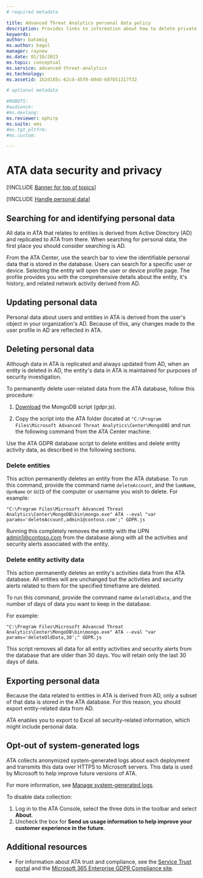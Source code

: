 ```yaml
---
# required metadata

title: Advanced Threat Analytics personal data policy
description: Provides links to information about how to delete private information and personal data from ATA.
keywords:
author: batamig
ms.author: bagol
manager: raynew
ms.date: 01/10/2023
ms.topic: conceptual
ms.service: advanced-threat-analytics
ms.technology:
ms.assetid: 1b2d185c-62cd-45f0-b0dd-687b51317f32

# optional metadata

#ROBOTS:
#audience:
#ms.devlang:
ms.reviewer: ophirp
ms.suite: ems
#ms.tgt_pltfrm:
#ms.custom:

---
```


# ATA data security and privacy

[!INCLUDE [Banner for top of topics](includes/banner.md)]

[!INCLUDE [Handle personal data](../includes/gdpr-intro-sentence.md)]

## Searching for and identifying personal data

All data in ATA that relates to entities is derived from Active Directory (AD) and replicated to ATA from there. When searching for personal data, the first place you should consider searching is AD.

From the ATA Center, use the search bar to view the identifiable personal data that is stored in the database. Users can search for a specific user or device. Selecting the entity will open the user or device profile page. The profile provides you with the comprehensive details about the entity, it's history, and related network activity derived from AD.

## Updating personal data

Personal data about users and entities in ATA is derived from the user's object in your organization's AD. Because of this, any changes made to the user profile in AD are reflected in ATA.

## Deleting personal data

Although data in ATA is replicated and always updated from AD, when an entity is deleted in AD, the entity's data in ATA is maintained for purposes of security investigation.

To permanently delete user-related data from the ATA database, follow this procedure:

1. [Download](https://aka.ms/ata-gdpr-script) the MongoDB script (gdpr.js).  

1. Copy the script into the ATA folder (located at `"C:\Program Files\Microsoft Advanced Threat Analytics\Center\MongoDB`) and run the following command from the ATA Center machine:

Use the ATA GDPR database script to delete entities and delete entity activity data, as described in the following sections.

### Delete entities

This action permanently deletes an entity from the ATA database. To run this command, provide the command name `deleteAccount`, and the `SamName`, `UpnName` or `GUID` of the computer or username you wish to delete. For example:

`"C:\Program Files\Microsoft Advanced Threat Analytics\Center\MongoDB\bin\mongo.exe" ATA --eval "var params='deleteAccount,admin1@contoso.com';" GDPR.js`

Running this completely removes the entity with the UPN admin1@contoso.com from the database along with all the activities and security alerts associated with the entity.

### Delete entity activity data

This action permanently deletes an entity's activities data from the ATA database. All entities will are unchanged but the activities and security alerts related to them for the specified timeframe are deleted.

To run this command, provide the command name `deleteOldData`, and the number of days of data you want to keep in the database.

For example:

`"C:\Program Files\Microsoft Advanced Threat Analytics\Center\MongoDB\bin\mongo.exe" ATA --eval "var params='deleteOldData,30';" GDPR.js`

This script removes all data for all entity activities and security alerts from the database that are older than 30 days. You will retain only the last 30 days of data.

## Exporting personal data

Because the data related to entities in ATA is derived from AD, only a subset of that data is stored in the ATA database. For this reason, you should export entity-related data from AD.

ATA enables you to export to Excel all security-related information, which might include personal data.

## Opt-out of system-generated logs

ATA collects anonymized system-generated logs about each deployment and transmits this data over HTTPS to Microsoft servers. This data is used by Microsoft to help improve future versions of ATA.

For more information, see [Manage system-generated logs](manage-telemetry-settings.md).

To disable data collection:

1. Log in to the ATA Console, select the three dots in the toolbar and select **About**.
1. Uncheck the box for **Send us usage information to help improve your customer experience in the future**.

## Additional resources

- For information about ATA trust and compliance, see the [Service Trust portal](https://servicetrust.microsoft.com/ViewPage/GDPRGetStarted) and the [Microsoft 365 Enterprise GDPR Compliance site](/compliance/regulatory/gdpr).
